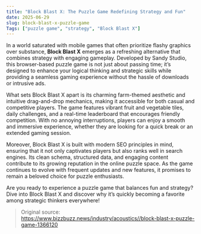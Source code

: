 ```yaml
---
title: "Block Blast X: The Puzzle Game Redefining Strategy and Fun"
date: 2025-06-29
slug: block-blast-x-puzzle-game
Tags: ["puzzle game", "strategy", "Block Blast X"]
---
```


In a world saturated with mobile games that often prioritize flashy graphics over substance, **Block Blast X** emerges as a refreshing alternative that combines strategy with engaging gameplay. Developed by Sandy Studio, this browser-based puzzle game is not just about passing time; it’s designed to enhance your logical thinking and strategic skills while providing a seamless gaming experience without the hassle of downloads or intrusive ads.

What sets Block Blast X apart is its charming farm-themed aesthetic and intuitive drag-and-drop mechanics, making it accessible for both casual and competitive players. The game features vibrant fruit and vegetable tiles, daily challenges, and a real-time leaderboard that encourages friendly competition. With no annoying interruptions, players can enjoy a smooth and immersive experience, whether they are looking for a quick break or an extended gaming session.

Moreover, Block Blast X is built with modern SEO principles in mind, ensuring that it not only captivates players but also ranks well in search engines. Its clean schema, structured data, and engaging content contribute to its growing reputation in the online puzzle space. As the game continues to evolve with frequent updates and new features, it promises to remain a beloved choice for puzzle enthusiasts.

Are you ready to experience a puzzle game that balances fun and strategy? Dive into Block Blast X and discover why it’s quickly becoming a favorite among strategic thinkers everywhere!

> Original source: https://www.bizzbuzz.news/industry/acoustics//block-blast-x-puzzle-game-1366120
